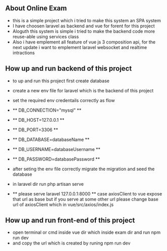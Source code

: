 ## About Online Exam 

-  this is a simple project which i tried to make this system an SPA system
-  I have choosen laravel as backend and vue for forent for this project
-  Aloguth this system is simple i tried to make the backend code more reuse-able using services class
-  Also i have emplement all feature of vue js 3 composition api, for the next update i want to emplement laravel websocket and realtime intractions


## How up and run backend of this project

- to up and run this project first create database 
- create a new env file for laravel which is the backend of this project
- set the required env credentails correctly as flow 
- ** DB_CONNECTION="mysql" **
- ** DB_HOST=127.0.0.1 **
- ** DB_PORT=3306 **
- ** DB_DATABASE=databaseName **
- ** DB_USERNAME=databaseUsername **
- ** DB_PASSWORD=databasePassword **

- after seting the env file correctly migrate the migration and seed the database
- in laravel dir run php artisan serve
- ** please serve laravel 127.0.0.1:8000 ** case axiosClient to vue expose that url as base but if you serve at some other url please change base url of axiosClient which in vue/src/axios/index.js 

## How up and run front-end of this project
- open terminal or cmd inside vue dir which inside exam dir and run npm run dev
- and copy the url which is created by runing npm run dev
